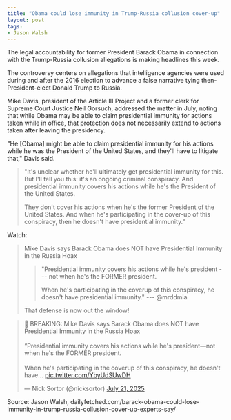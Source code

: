 ```yaml
---
title: "Obama could lose immunity in Trump-Russia collusion cover-up"
layout: post
tags:
- Jason Walsh
---
```


The legal accountability for former President Barack Obama in connection with the Trump-Russia collusion allegations is making headlines this week.

The controversy centers on allegations that intelligence agencies were used during and after the 2016 election to advance a false narrative tying then-President-elect Donald Trump to Russia.

Mike Davis, president of the Article III Project and a former clerk for Supreme Court Justice Neil Gorsuch, addressed the matter in July, noting that while Obama may be able to claim presidential immunity for actions taken while in office, that protection does not necessarily extend to actions taken after leaving the presidency.

"He [Obama] might be able to claim presidential immunity for his actions while he was the President of the United States, and they'll have to litigate that," Davis said.

> "It's unclear whether he'll ultimately get presidential immunity for this. But I'll tell you this: it's an ongoing criminal conspiracy. And presidential immunity covers his actions while he's the President of the United States.
>
> They don't cover his actions when he's the former President of the United States. And when he's participating in the cover-up of this conspiracy, then he doesn't have presidential immunity."

Watch:

> Mike Davis says Barack Obama does NOT have Presidential Immunity in the Russia Hoax
>
> > "Presidential immunity covers his actions while he's president --- not when he's the FORMER president.
> >
> > When he's participating in the coverup of this conspiracy, he doesn't have presidential immunity." --- @mrddmia
>
> That defense is now out the window!

<blockquote class="twitter-tweet"><p lang="en" dir="ltr">🚨 BREAKING: Mike Davis says Barack Obama does NOT have Presidential Immunity in the Russia Hoax<br><br>“Presidential immunity covers his actions while he&#39;s president—not when he&#39;s the FORMER president.<br><br>When he&#39;s participating in the coverup of this conspiracy, he doesn&#39;t have… <a href="https://t.co/YbyUdSUwDH">pic.twitter.com/YbyUdSUwDH</a></p>&mdash; Nick Sortor (@nicksortor) <a href="https://twitter.com/nicksortor/status/1947344672344416766?ref_src=twsrc%5Etfw">July 21, 2025</a></blockquote> <script async src="https://platform.twitter.com/widgets.js" charset="utf-8"></script>

Source: Jason Walsh, dailyfetched.com/barack-obama-could-lose-immunity-in-trump-russia-collusion-cover-up-experts-say/

